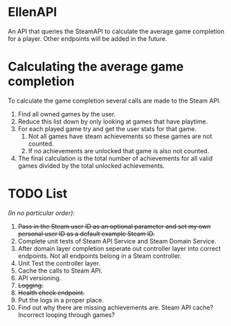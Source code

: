 # EllenAPI
An API that queries the SteamAPI to calculate the average game completion for a player. Other endpoints will be added in the future.

# Calculating the average game completion
To calculate the game completion several calls are made to the Steam API.
1. Find all owned games by the user.
2. Reduce this list down by only looking at games that have playtime. 
3. For each played game try and get the user stats for that game.
    1. Not all games have steam achievements so these games are not counted.
    2. If no achievements are unlocked that game is also not counted.
4. The final calculation is the total number of achievements for all valid games divided by the total unlocked achievements.


# TODO List 
_(In no particular order):_
1. ~~Pass in the Steam user ID as an optional parameter and set my own personal user ID as a default example Steam ID.~~
2. Complete unit tests of Steam API Service and Steam Domain Service.
3. After domain layer completion seperate out controller layer into correct endpoints. Not all endpoints belong in a Steam controller.
4. Unit Test the controller layer.
5. Cache the calls to Steam API.
6. API versioning.
7. ~~Logging.~~
8. ~~Health check endpoint.~~
9. Put the logs in a proper place.
10. Find out why there are missing achievements are. Steam API cache? Incorrect looping through games? 
